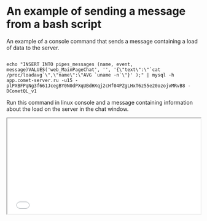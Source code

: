 
# An example of sending a message from a bash script

An example of a console command that sends a message containing a load of data to the server.

```

echo "INSERT INTO pipes_messages (name, event, message)VALUES('web_MainPageChat', '', '{\"text\":\"`cat /proc/loadavg`\",\"name\":\"AVG `uname -n`\"}' );" | mysql -h app.comet-server.ru -u15 -plPXBFPqNg3f661JcegBY0N0dPXqUBdHXqj2cHf04PZgLHxT6z55e20ozojvMRvB8 -DCometQL_v1

```

Run this command in linux console and a message containing information about the load on the server in the chat window.
<html>
<iframe src="//comet-server.com/doc/CometQL/MainPageChat/index.php" style="width: 100%;  display: block;  height: 250px;"></iframe>
</html>

